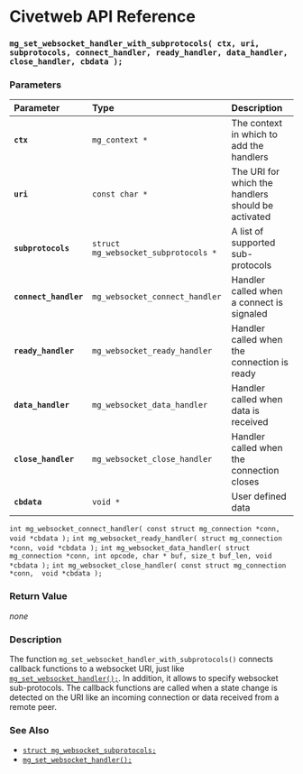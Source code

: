 # Civetweb API Reference

### `mg_set_websocket_handler_with_subprotocols( ctx, uri, subprotocols, connect_handler, ready_handler, data_handler, close_handler, cbdata );`

### Parameters

| Parameter | Type | Description |
| :--- | :--- | :--- |
|**`ctx`**|`mg_context *`|The context in which to add the handlers|
|**`uri`**|`const char *`|The URI for which the handlers should be activated|
|**`subprotocols`**|`struct mg_websocket_subprotocols *`|A list of supported sub-protocols|
|**`connect_handler`**|`mg_websocket_connect_handler`|Handler called when a connect is signaled|
|**`ready_handler`**|`mg_websocket_ready_handler`|Handler called when the connection is ready|
|**`data_handler`**|`mg_websocket_data_handler`|Handler called when data is received|
|**`close_handler`**|`mg_websocket_close_handler`|Handler called when the connection closes|
|**`cbdata`**|`void *`|User defined data|

`int mg_websocket_connect_handler( const struct mg_connection *conn, void *cbdata );`
`int mg_websocket_ready_handler( struct mg_connection *conn, void *cbdata );`
`int mg_websocket_data_handler( struct mg_connection *conn, int opcode, char * buf, size_t buf_len, void *cbdata );`
`int mg_websocket_close_handler( const struct mg_connection *conn,  void *cbdata );`

### Return Value

*none*

### Description

The function `mg_set_websocket_handler_with_subprotocols()` connects callback functions to a websocket URI, just like [`mg_set_websocket_handler();`](mg_set_websocket_handler.md). 
In addition, it allows to specify websocket sub-protocols.
The callback functions are called when a state change is detected on the URI like an incoming connection or data received from a remote peer.

### See Also

* [`struct mg_websocket_subprotocols;`](api/mg_websocket_subprotocols.md)
* [`mg_set_websocket_handler();`](mg_set_websocket_handler.md)
